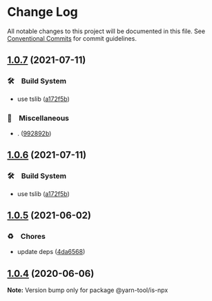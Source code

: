 # Change Log

All notable changes to this project will be documented in this file.
See [Conventional Commits](https://conventionalcommits.org) for commit guidelines.

## [1.0.7](https://github.com/bluelovers/ws-yarn-workspaces/compare/@yarn-tool/is-npx@1.0.5...@yarn-tool/is-npx@1.0.7) (2021-07-11)


### 🛠　Build System

* use tslib ([a172f5b](https://github.com/bluelovers/ws-yarn-workspaces/commit/a172f5b85b6b74256ebc8707435e0756adfd533a))


### 🔖　Miscellaneous

* . ([992892b](https://github.com/bluelovers/ws-yarn-workspaces/commit/992892bbf110cad2a8ee559521fc64506700e228))





## [1.0.6](https://github.com/bluelovers/ws-yarn-workspaces/compare/@yarn-tool/is-npx@1.0.5...@yarn-tool/is-npx@1.0.6) (2021-07-11)


### 🛠　Build System

* use tslib ([a172f5b](https://github.com/bluelovers/ws-yarn-workspaces/commit/a172f5b85b6b74256ebc8707435e0756adfd533a))





## [1.0.5](https://github.com/bluelovers/ws-yarn-workspaces/compare/@yarn-tool/is-npx@1.0.4...@yarn-tool/is-npx@1.0.5) (2021-06-02)


### ♻️　Chores

* update deps ([4da6568](https://github.com/bluelovers/ws-yarn-workspaces/commit/4da65683a914d70a296533568d412df3f9a90e93))





## [1.0.4](https://github.com/bluelovers/ws-yarn-workspaces/compare/@yarn-tool/is-npx@1.0.3...@yarn-tool/is-npx@1.0.4) (2020-06-06)

**Note:** Version bump only for package @yarn-tool/is-npx
